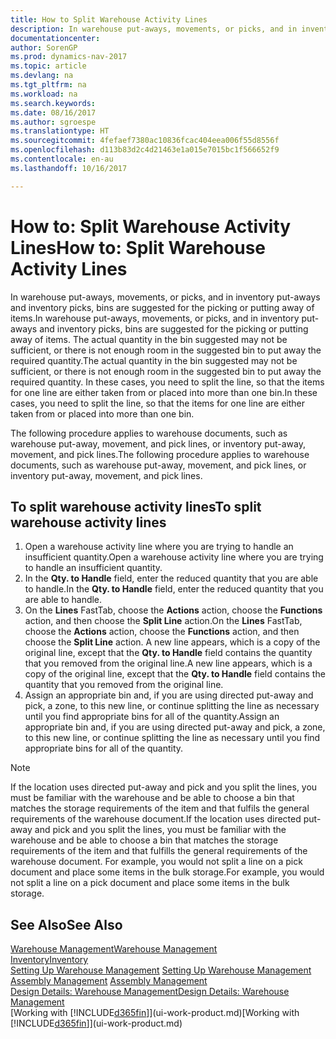 ```yaml
---
title: How to Split Warehouse Activity Lines
description: In warehouse put-aways, movements, or picks, and in inventory put-aways and inventory picks, bins are suggested for the picking or putting away of items. The actual quantity in the bin suggested may not be sufficient, or there is not enough room in the suggested bin to put away the required quantity. In these cases, you need to split the line, so that the items for one line are either taken from or placed into more than one bin.
documentationcenter: 
author: SorenGP
ms.prod: dynamics-nav-2017
ms.topic: article
ms.devlang: na
ms.tgt_pltfrm: na
ms.workload: na
ms.search.keywords: 
ms.date: 08/16/2017
ms.author: sgroespe
ms.translationtype: HT
ms.sourcegitcommit: 4fefaef7380ac10836fcac404eea006f55d8556f
ms.openlocfilehash: d113b83d2c4d21463e1a015e7015bc1f566652f9
ms.contentlocale: en-au
ms.lasthandoff: 10/16/2017

---
```

# <a name="how-to-split-warehouse-activity-lines"></a><span data-ttu-id="89388-105">How to: Split Warehouse Activity Lines</span><span class="sxs-lookup"><span data-stu-id="89388-105">How to: Split Warehouse Activity Lines</span></span>
<span data-ttu-id="89388-106">In warehouse put-aways, movements, or picks, and in inventory put-aways and inventory picks, bins are suggested for the picking or putting away of items.</span><span class="sxs-lookup"><span data-stu-id="89388-106">In warehouse put-aways, movements, or picks, and in inventory put-aways and inventory picks, bins are suggested for the picking or putting away of items.</span></span> <span data-ttu-id="89388-107">The actual quantity in the bin suggested may not be sufficient, or there is not enough room in the suggested bin to put away the required quantity.</span><span class="sxs-lookup"><span data-stu-id="89388-107">The actual quantity in the bin suggested may not be sufficient, or there is not enough room in the suggested bin to put away the required quantity.</span></span> <span data-ttu-id="89388-108">In these cases, you need to split the line, so that the items for one line are either taken from or placed into more than one bin.</span><span class="sxs-lookup"><span data-stu-id="89388-108">In these cases, you need to split the line, so that the items for one line are either taken from or placed into more than one bin.</span></span>  

<span data-ttu-id="89388-109">The following procedure applies to warehouse documents, such as warehouse put-away, movement, and pick lines, or inventory put-away, movement, and pick lines.</span><span class="sxs-lookup"><span data-stu-id="89388-109">The following procedure applies to warehouse documents, such as warehouse put-away, movement, and pick lines, or inventory put-away, movement, and pick lines.</span></span>  

## <a name="to-split-warehouse-activity-lines"></a><span data-ttu-id="89388-110">To split warehouse activity lines</span><span class="sxs-lookup"><span data-stu-id="89388-110">To split warehouse activity lines</span></span>  
1.  <span data-ttu-id="89388-111">Open a warehouse activity line where you are trying to handle an insufficient quantity.</span><span class="sxs-lookup"><span data-stu-id="89388-111">Open a warehouse activity line where you are trying to handle an insufficient quantity.</span></span>  
2.  <span data-ttu-id="89388-112">In the **Qty. to Handle** field, enter the reduced quantity that you are able to handle.</span><span class="sxs-lookup"><span data-stu-id="89388-112">In the **Qty. to Handle** field, enter the reduced quantity that you are able to handle.</span></span>  
3.  <span data-ttu-id="89388-113">On the **Lines** FastTab, choose the **Actions** action, choose the **Functions** action, and then choose the **Split Line** action.</span><span class="sxs-lookup"><span data-stu-id="89388-113">On the **Lines** FastTab, choose the **Actions** action, choose the **Functions** action, and then choose the **Split Line** action.</span></span> <span data-ttu-id="89388-114">A new line appears, which is a copy of the original line, except that the **Qty. to Handle** field contains the quantity that you removed from the original line.</span><span class="sxs-lookup"><span data-stu-id="89388-114">A new line appears, which is a copy of the original line, except that the **Qty. to Handle** field contains the quantity that you removed from the original line.</span></span>  
4.  <span data-ttu-id="89388-115">Assign an appropriate bin and, if you are using directed put-away and pick, a zone, to this new line, or continue splitting the line as necessary until you find appropriate bins for all of the quantity.</span><span class="sxs-lookup"><span data-stu-id="89388-115">Assign an appropriate bin and, if you are using directed put-away and pick, a zone, to this new line, or continue splitting the line as necessary until you find appropriate bins for all of the quantity.</span></span>  

> [!NOTE]  
>  <span data-ttu-id="89388-116">If the location uses directed put-away and pick and you split the lines, you must be familiar with the warehouse and be able to choose a bin that matches the storage requirements of the item and that fulfils the general requirements of the warehouse document.</span><span class="sxs-lookup"><span data-stu-id="89388-116">If the location uses directed put-away and pick and you split the lines, you must be familiar with the warehouse and be able to choose a bin that matches the storage requirements of the item and that fulfills the general requirements of the warehouse document.</span></span> <span data-ttu-id="89388-117">For example, you would not split a line on a pick document and place some items in the bulk storage.</span><span class="sxs-lookup"><span data-stu-id="89388-117">For example, you would not split a line on a pick document and place some items in the bulk storage.</span></span>  

## <a name="see-also"></a><span data-ttu-id="89388-118">See Also</span><span class="sxs-lookup"><span data-stu-id="89388-118">See Also</span></span>  
[<span data-ttu-id="89388-119">Warehouse Management</span><span class="sxs-lookup"><span data-stu-id="89388-119">Warehouse Management</span></span>](warehouse-manage-warehouse.md)  
[<span data-ttu-id="89388-120">Inventory</span><span class="sxs-lookup"><span data-stu-id="89388-120">Inventory</span></span>](inventory-manage-inventory.md)  
<span data-ttu-id="89388-121">[Setting Up Warehouse Management](warehouse-setup-warehouse.md)   </span><span class="sxs-lookup"><span data-stu-id="89388-121">[Setting Up Warehouse Management](warehouse-setup-warehouse.md)   </span></span>  
<span data-ttu-id="89388-122">[Assembly Management](assembly-assemble-items.md)  </span><span class="sxs-lookup"><span data-stu-id="89388-122">[Assembly Management](assembly-assemble-items.md)  </span></span>  
[<span data-ttu-id="89388-123">Design Details: Warehouse Management</span><span class="sxs-lookup"><span data-stu-id="89388-123">Design Details: Warehouse Management</span></span>](design-details-warehouse-management.md)  
<span data-ttu-id="89388-124">[Working with [!INCLUDE[d365fin](includes/d365fin_md.md)]](ui-work-product.md)</span><span class="sxs-lookup"><span data-stu-id="89388-124">[Working with [!INCLUDE[d365fin](includes/d365fin_md.md)]](ui-work-product.md)</span></span>


